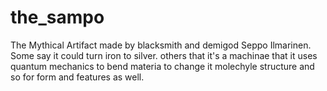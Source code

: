 # the_sampo

The Mythical Artifact made by blacksmith and demigod Seppo Ilmarinen. Some say it could turn iron to silver. others that it's a machinae that it uses quantum mechanics to bend materia to change it molechyle structure and so for form and features as well.
